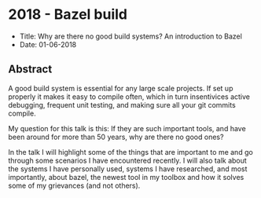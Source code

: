 # 2018 - Bazel build

 * Title: Why are there no good build systems? An introduction to Bazel
 * Date: 01-06-2018

## Abstract

A good build system is essential for any large scale projects. If set up
properly it makes it easy to compile often, which in turn insentivices active
debugging, frequent unit testing, and making sure all your git commits compile.

My question for this talk is this: If they are such important tools, and have
been around for more than 50 years, why are there no good ones?

In the talk I will highlight some of the things that are important to me and go
through some scenarios I have encountered recently. I will also talk about the
systems I have personally used, systems I have researched, and most importantly,
about bazel, the newest tool in my toolbox and how it solves some of my
grievances (and not others).
